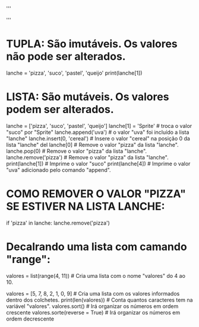 '''

'''
# TUPLA: São imutáveis. Os valores não pode ser alterados.
lanche = 'pizza', 'suco', 'pastel', 'queijo'
print(lanche[1])


# LISTA: São mutáveis. Os valores podem ser alterados.
lanche = ['pizza', 'suco', 'pastel', 'queijo']
lanche[1] = 'Sprite' #  troca o valor "suco" por "Sprite"
lanche.append('uva') #  o valor "uva" foi incluído a lista "lanche"
lanche.insert(0, 'cereal') #  Insere o valor "cereal" na posição 0 da lista "lanche"
del lanche[0] #  Remove o valor "pizza" da lista "lanche".
lanche.pop(0) #  Remove o valor "pizza" da lista "lanche".
lanche.remove('pizza') #  Remove o valor "pizza" da lista "lanche".
print(lanche[1]) #  Imprime o valor "suco"
print(lanche[4]) #  Imprime o valor "uva" adicionado pelo comando "append".

# COMO REMOVER O VALOR "PIZZA" SE ESTIVER NA LISTA LANCHE:

if 'pizza' in lanche:
    lanche.remove('pizza')

# Decalrando uma lista com  camando "range":

valores = list(range(4, 11)) # Cria uma lista com o nome "valores" do 4 ao 10.

valores = [5, 7, 8, 2, 1, 0, 9] # Cria uma lista com os valores informados dentro dos colchetes.
    print(len(valores)) # Conta quantos caracteres tem na variável "valores".
valores.sort() # Irá organizar os números em ordem crescente
valores.sorte(reverse = True) # Irá organizar os números em ordem decrescente
